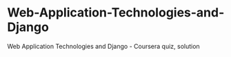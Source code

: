 # Web-Application-Technologies-and-Django
Web Application Technologies and Django - Coursera quiz, solution
